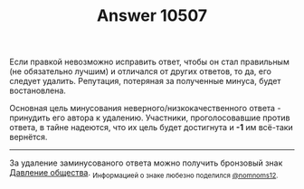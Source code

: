 ﻿---
title: "Answer 10507"
se.owner.user_id: 217579
se.owner.display_name: "0xdb"
se.owner.link: "https://ru.meta.stackoverflow.com/users/217579/0xdb"
se.answer_id: 10507
se.question_id: 10501
se.post_type: answer
se.score: 11
se.is_accepted: True
---
<p>Если правкой невозможно исправить ответ, чтобы он стал правильным (не обязательно лучшим) и отличался от других ответов, то да, его следует удалить. Репутация, потеряная за полученные минуса, будет востановлена.</p>
<p>Основная цель минусования неверного/низкокачественного ответа - принудить его автора к удалению. Участники, проголосовавшие против ответа, в тайне надеются, что их цель будет достигнута и <strong>-1</strong> им всё-таки вернётся.</p>
<hr />
<p>За удаление заминусованого ответа можно получить бронзовый знак <a href="https://ru.meta.stackoverflow.com/help/badges/38/peer-pressure">Давление общества</a>. <sub>Информацией о знаке любезно поделился <a href="https://ru.meta.stackoverflow.com/questions/10501/%d0%a1%d1%82%d0%be%d0%b8%d1%82-%d0%bb%d0%b8-%d1%83%d0%b4%d0%b0%d0%bb%d1%8f%d1%82%d1%8c-%d1%81%d0%b2%d0%be%d0%b9-%d0%bf%d0%bb%d0%be%d1%85%d0%be%d0%b9-%d0%b8-%d0%b7%d0%b0%d0%bc%d0%b8%d0%bd%d1%83%d1%81%d0%be%d0%b2%d0%b0%d0%bd%d0%bd%d1%8b%d0%b9-%d0%be%d1%82%d0%b2%d0%b5%d1%82#comment44343_10507">@nomnoms12</a>.</sub></p>
